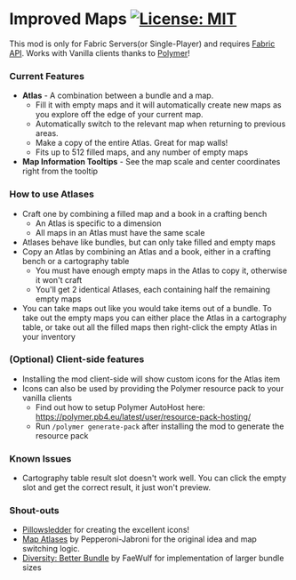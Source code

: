 # Improved Maps [![License: MIT](https://img.shields.io/badge/License-MIT-yellow.svg)](https://opensource.org/licenses/MIT)

This mod is only for Fabric Servers(or Single-Player) and requires [Fabric API](https://modrinth.com/mod/fabric-api). Works with Vanilla clients thanks to [Polymer](https://modrinth.com/mod/polymer)!

### Current Features
- **Atlas** - A combination between a bundle and a map. 
  - Fill it with empty maps and it will automatically create new maps as you explore off the edge of your current map. 
  - Automatically switch to the relevant map when returning to previous areas.
  - Make a copy of the entire Atlas. Great for map walls!
  - Fits up to 512 filled maps, and any number of empty maps
- **Map Information Tooltips** - See the map scale and center coordinates right from the tooltip

### How to use Atlases
- Craft one by combining a filled map and a book in a crafting bench
  - An Atlas is specific to a dimension
  - All maps in an Atlas must have the same scale
- Atlases behave like bundles, but can only take filled and empty maps
- Copy an Atlas by combining an Atlas and a book, either in a crafting bench or a cartography table
  - You must have enough empty maps in the Atlas to copy it, otherwise it won't craft
  - You'll get 2 identical Atlases, each containing half the remaining empty maps
- You can take maps out like you would take items out of a bundle. To take out the empty maps you can either place the Atlas in a cartography table, or take out all the filled maps then right-click the empty Atlas in your inventory

### (Optional) Client-side features
- Installing the mod client-side will show custom icons for the Atlas item
- Icons can also be used by providing the Polymer resource pack to your vanilla clients
  - Find out how to setup Polymer AutoHost here: https://polymer.pb4.eu/latest/user/resource-pack-hosting/
  - Run `/polymer generate-pack` after installing the mod to generate the resource pack

### Known Issues
- Cartography table result slot doesn't work well. You can click the empty slot and get the correct result, it just won't preview.

### Shout-outs
- [Pillowsledder](https://bsky.app/profile/pillowsledder.bsky.social) for creating the excellent icons!
- [Map Atlases](https://modrinth.com/mod/map-atlases) by Pepperoni-Jabroni for the original idea and map switching logic.
- [Diversity: Better Bundle](https://modrinth.com/mod/diversity-better-bundle) by FaeWulf for implementation of larger bundle sizes

